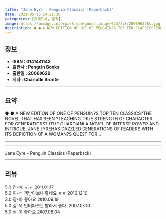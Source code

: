```yaml
---
title: "Jane Eyre - Penguin Classics (Paperback)"
date: 2021-05-15 14:21:30
categories: [외국도서, 문학]
image: https://bimage.interpark.com/goods_image/6/3/2/8/200696328s.jpg
description: ● ● A NEW EDITION OF ONE OF PENGUIN?S TOP TEN CLASSICS?THE NOVEL THAT HAS BEEN ?TEACHING TRUE STRENGTH OF CHARACTER FOR GENERATIONS? (THE GUARDIAN) A NOVEL OF
---
```


## **정보**

- **ISBN : 0141441143**
- **출판사 : Penguin Books**
- **출판일 : 20060629**
- **저자 : Charlotte Bronte**

------



## **요약**

●  ●  A NEW EDITION OF ONE OF PENGUIN?S TOP TEN CLASSICS?THE NOVEL THAT HAS BEEN ?TEACHING TRUE STRENGTH OF CHARACTER FOR GENERATIONS? (THE GUARDIAN) A NOVEL OF INTENSE POWER AND INTRIGUE, JANE EYREHAS DAZZLED GENERATIONS OF READERS WITH ITS DEPICTION OF A WOMAN?S QUEST FOR... 

------



------


Jane Eyre - Penguin Classics (Paperback) 

------


## **리뷰** 

5.0 김-애 ㅠ.ㅠ 2011.01.17 <br/>5.0 이-석 책받아보니 좋네요 ㅎㅎ 2010.12.10 <br/>3.0 장-아 좋아요 2010.09.19 <br/>5.0 김-욱 인터파크는 빨라서 좋다. 2007.08.10 <br/>5.0 심-욱 좋아요 2007.08.04 <br/>